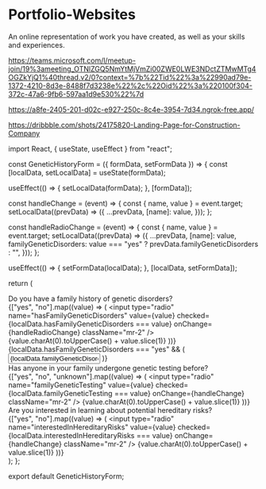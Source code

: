 # Portfolio-Websites
 An online representation of work you have created, as well as your skills and experiences.

https://teams.microsoft.com/l/meetup-join/19%3ameeting_OTNlZGQ5NmYtMjVmZi00ZWE0LWE3NDctZTMwMTg4OGZkYjQ1%40thread.v2/0?context=%7b%22Tid%22%3a%22990ad79e-1372-4210-8d3e-8488f7d3238e%22%2c%22Oid%22%3a%220100f304-372c-47a6-9fb6-597aa1d9e530%22%7d


https://a8fe-2405-201-d02c-e927-250c-8c4e-3954-7d34.ngrok-free.app/


https://dribbble.com/shots/24175820-Landing-Page-for-Construction-Company


import React, { useState, useEffect } from "react";

const GeneticHistoryForm = ({ formData, setFormData }) => {
  const [localData, setLocalData] = useState(formData);

  useEffect(() => {
    setLocalData(formData);
  }, [formData]);

  const handleChange = (event) => {
    const { name, value } = event.target;
    setLocalData((prevData) => ({
      ...prevData,
      [name]: value,
    }));
  };

  const handleRadioChange = (event) => {
    const { name, value } = event.target;
    setLocalData((prevData) => ({
      ...prevData,
      [name]: value,
      familyGeneticDisorders: value === "yes" ? prevData.familyGeneticDisorders : "",
    }));
  };

  useEffect(() => {
    setFormData(localData);
  }, [localData, setFormData]);

  return (
    <div className="space-y-4">
      <div>
        <label className="block mb-2">
          Do you have a family history of genetic disorders?
        </label>
        <div className="space-x-4">
          {["yes", "no"].map((value) => (
            <label key={value} className="inline-flex items-center">
              <input
                type="radio"
                name="hasFamilyGeneticDisorders"
                value={value}
                checked={localData.hasFamilyGeneticDisorders === value}
                onChange={handleRadioChange}
                className="mr-2"
              />
              {value.charAt(0).toUpperCase() + value.slice(1)}
            </label>
          ))}
        </div>
        {localData.hasFamilyGeneticDisorders === "yes" && (
          <input
            className="w-full px-3 py-2 border border-gray-300 rounded-md focus:outline-none focus:ring-2 focus:ring-blue-500 mt-4"
            type="text"
            placeholder="Please specify"
            name="familyGeneticDisorders"
            value={localData.familyGeneticDisorders}
            onChange={handleChange}
          />
        )}
      </div>
      <div>
        <label className="block mb-2">
          Has anyone in your family undergone genetic testing before?
        </label>
        <div className="space-x-4">
          {["yes", "no", "unknown"].map((value) => (
            <label key={value} className="inline-flex items-center">
              <input
                type="radio"
                name="familyGeneticTesting"
                value={value}
                checked={localData.familyGeneticTesting === value}
                onChange={handleChange}
                className="mr-2"
              />
              {value.charAt(0).toUpperCase() + value.slice(1)}
            </label>
          ))}
        </div>
      </div>
      <div>
        <label className="block mb-2">
          Are you interested in learning about potential hereditary risks?
        </label>
        <div className="space-x-4">
          {["yes", "no"].map((value) => (
            <label key={value} className="inline-flex items-center">
              <input
                type="radio"
                name="interestedInHereditaryRisks"
                value={value}
                checked={localData.interestedInHereditaryRisks === value}
                onChange={handleChange}
                className="mr-2"
              />
              {value.charAt(0).toUpperCase() + value.slice(1)}
            </label>
          ))}
        </div>
      </div>
    </div>
  );
};

export default GeneticHistoryForm;
